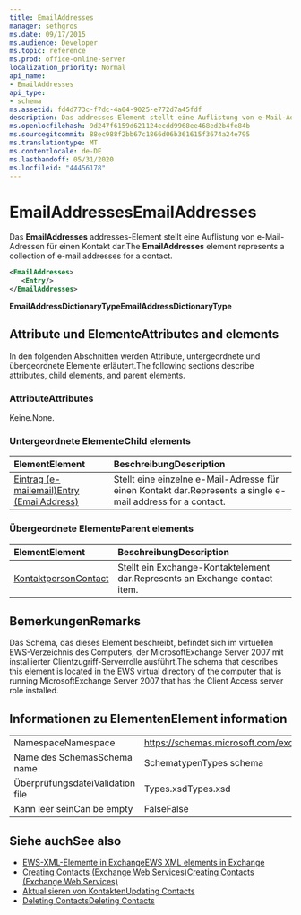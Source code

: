 ```yaml
---
title: EmailAddresses
manager: sethgros
ms.date: 09/17/2015
ms.audience: Developer
ms.topic: reference
ms.prod: office-online-server
localization_priority: Normal
api_name:
- EmailAddresses
api_type:
- schema
ms.assetid: fd4d773c-f7dc-4a04-9025-e772d7a45fdf
description: Das addresses-Element stellt eine Auflistung von e-Mail-Adressen für einen Kontakt dar.
ms.openlocfilehash: 9d247f6159d621124ecdd9968ee468ed2b4fe84b
ms.sourcegitcommit: 88ec988f2bb67c1866d06b361615f3674a24e795
ms.translationtype: MT
ms.contentlocale: de-DE
ms.lasthandoff: 05/31/2020
ms.locfileid: "44456178"
---
```

# <a name="emailaddresses"></a><span data-ttu-id="90dcd-103">EmailAddresses</span><span class="sxs-lookup"><span data-stu-id="90dcd-103">EmailAddresses</span></span>

<span data-ttu-id="90dcd-104">Das **EmailAddresses** addresses-Element stellt eine Auflistung von e-Mail-Adressen für einen Kontakt dar.</span><span class="sxs-lookup"><span data-stu-id="90dcd-104">The **EmailAddresses** element represents a collection of e-mail addresses for a contact.</span></span> 
  
```xml
<EmailAddresses>
   <Entry/>
</EmailAddresses>
```

 <span data-ttu-id="90dcd-105">**EmailAddressDictionaryType**</span><span class="sxs-lookup"><span data-stu-id="90dcd-105">**EmailAddressDictionaryType**</span></span>
## <a name="attributes-and-elements"></a><span data-ttu-id="90dcd-106">Attribute und Elemente</span><span class="sxs-lookup"><span data-stu-id="90dcd-106">Attributes and elements</span></span>

<span data-ttu-id="90dcd-107">In den folgenden Abschnitten werden Attribute, untergeordnete und übergeordnete Elemente erläutert.</span><span class="sxs-lookup"><span data-stu-id="90dcd-107">The following sections describe attributes, child elements, and parent elements.</span></span>
  
### <a name="attributes"></a><span data-ttu-id="90dcd-108">Attribute</span><span class="sxs-lookup"><span data-stu-id="90dcd-108">Attributes</span></span>

<span data-ttu-id="90dcd-109">Keine.</span><span class="sxs-lookup"><span data-stu-id="90dcd-109">None.</span></span>
  
### <a name="child-elements"></a><span data-ttu-id="90dcd-110">Untergeordnete Elemente</span><span class="sxs-lookup"><span data-stu-id="90dcd-110">Child elements</span></span>

|<span data-ttu-id="90dcd-111">**Element**</span><span class="sxs-lookup"><span data-stu-id="90dcd-111">**Element**</span></span>|<span data-ttu-id="90dcd-112">**Beschreibung**</span><span class="sxs-lookup"><span data-stu-id="90dcd-112">**Description**</span></span>|
|:-----|:-----|
|[<span data-ttu-id="90dcd-113">Eintrag (e-mailemail)</span><span class="sxs-lookup"><span data-stu-id="90dcd-113">Entry (EmailAddress)</span></span>](entry-emailaddress.md) <br/> |<span data-ttu-id="90dcd-114">Stellt eine einzelne e-Mail-Adresse für einen Kontakt dar.</span><span class="sxs-lookup"><span data-stu-id="90dcd-114">Represents a single e-mail address for a contact.</span></span>  <br/> |
   
### <a name="parent-elements"></a><span data-ttu-id="90dcd-115">Übergeordnete Elemente</span><span class="sxs-lookup"><span data-stu-id="90dcd-115">Parent elements</span></span>

|<span data-ttu-id="90dcd-116">**Element**</span><span class="sxs-lookup"><span data-stu-id="90dcd-116">**Element**</span></span>|<span data-ttu-id="90dcd-117">**Beschreibung**</span><span class="sxs-lookup"><span data-stu-id="90dcd-117">**Description**</span></span>|
|:-----|:-----|
|[<span data-ttu-id="90dcd-118">Kontaktperson</span><span class="sxs-lookup"><span data-stu-id="90dcd-118">Contact</span></span>](contact.md) <br/> |<span data-ttu-id="90dcd-119">Stellt ein Exchange-Kontaktelement dar.</span><span class="sxs-lookup"><span data-stu-id="90dcd-119">Represents an Exchange contact item.</span></span>  <br/> |
   
## <a name="remarks"></a><span data-ttu-id="90dcd-120">Bemerkungen</span><span class="sxs-lookup"><span data-stu-id="90dcd-120">Remarks</span></span>

<span data-ttu-id="90dcd-121">Das Schema, das dieses Element beschreibt, befindet sich im virtuellen EWS-Verzeichnis des Computers, der MicrosoftExchange Server 2007 mit installierter Clientzugriff-Serverrolle ausführt.</span><span class="sxs-lookup"><span data-stu-id="90dcd-121">The schema that describes this element is located in the EWS virtual directory of the computer that is running MicrosoftExchange Server 2007 that has the Client Access server role installed.</span></span>
  
## <a name="element-information"></a><span data-ttu-id="90dcd-122">Informationen zu Elementen</span><span class="sxs-lookup"><span data-stu-id="90dcd-122">Element information</span></span>

|||
|:-----|:-----|
|<span data-ttu-id="90dcd-123">Namespace</span><span class="sxs-lookup"><span data-stu-id="90dcd-123">Namespace</span></span>  <br/> |https://schemas.microsoft.com/exchange/services/2006/types  <br/> |
|<span data-ttu-id="90dcd-124">Name des Schemas</span><span class="sxs-lookup"><span data-stu-id="90dcd-124">Schema name</span></span>  <br/> |<span data-ttu-id="90dcd-125">Schematypen</span><span class="sxs-lookup"><span data-stu-id="90dcd-125">Types schema</span></span>  <br/> |
|<span data-ttu-id="90dcd-126">Überprüfungsdatei</span><span class="sxs-lookup"><span data-stu-id="90dcd-126">Validation file</span></span>  <br/> |<span data-ttu-id="90dcd-127">Types.xsd</span><span class="sxs-lookup"><span data-stu-id="90dcd-127">Types.xsd</span></span>  <br/> |
|<span data-ttu-id="90dcd-128">Kann leer sein</span><span class="sxs-lookup"><span data-stu-id="90dcd-128">Can be empty</span></span>  <br/> |<span data-ttu-id="90dcd-129">False</span><span class="sxs-lookup"><span data-stu-id="90dcd-129">False</span></span>  <br/> |
   
## <a name="see-also"></a><span data-ttu-id="90dcd-130">Siehe auch</span><span class="sxs-lookup"><span data-stu-id="90dcd-130">See also</span></span>

- [<span data-ttu-id="90dcd-131">EWS-XML-Elemente in Exchange</span><span class="sxs-lookup"><span data-stu-id="90dcd-131">EWS XML elements in Exchange</span></span>](ews-xml-elements-in-exchange.md)
- [<span data-ttu-id="90dcd-132">Creating Contacts (Exchange Web Services)</span><span class="sxs-lookup"><span data-stu-id="90dcd-132">Creating Contacts (Exchange Web Services)</span></span>](https://msdn.microsoft.com/library/4845917e-70d1-481c-bbd7-011ec6571789%28Office.15%29.aspx) 
- [<span data-ttu-id="90dcd-133">Aktualisieren von Kontakten</span><span class="sxs-lookup"><span data-stu-id="90dcd-133">Updating Contacts</span></span>](https://msdn.microsoft.com/library/9a865953-b94a-4229-b632-2dee433314be%28Office.15%29.aspx) 
- [<span data-ttu-id="90dcd-134">Deleting Contacts</span><span class="sxs-lookup"><span data-stu-id="90dcd-134">Deleting Contacts</span></span>](https://msdn.microsoft.com/library/fcc3dc84-cd3e-455e-a1a7-ae6921c9b588%28Office.15%29.aspx)

